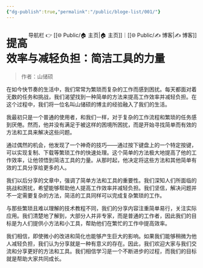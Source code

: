 ```yaml
---
{"dg-publish":true,"permalink":"/public/bloge-list/001/"}
---
```



<span style="float:right;">

导航栏  👉  [[🌐  Public/🏠 主页\|🏠 主页]]｜[[🌐  Public/✍️ 博客\|✍️ 博客]] 

</span>

# 提高效率与减轻负担：简洁工具的力量

> 作者：山储硕

在如今快节奏的生活中，我们常常为繁琐而复杂的工作而感到困扰。每天都面对着无数的任务和挑战，我们渴望找到一种简单的方法来提高工作效率并减轻负担。在这个过程中，我们将一位名叫山储硕的博主的经验融入了我们的生活。

我最初只是一个普通的使用者，和我们一样，对于复杂的工作流程和繁琐的任务感到厌倦。然而，他并没有满足于被这样的困境所困扰，而是开始寻找简单而有效的方法和工具来解决这些问题。

通过偶然的机会，他发现了一个神奇的技巧——通过按下键盘上的一个特定按键，可以实现复制、下载等繁琐工作的快速处理。这个简单的方法极大地提高了他的工作效率，让他领悟到简洁工具的力量。从那时起，他决定将这些方法和其他简单有效的工具分享给更多的人。

我们以后分享的文章中，强调了简单方法和工具的重要性。我们深知人们所面临的挑战和困扰，希望能够帮助他人提高工作效率并减轻负担。我们坚信，解决问题并不一定需要复杂的方法，简洁的工具同样可以完成复杂繁琐的工作。

与那些繁琐且难以理解的技术教程不同，我们的分享内容注重简单易行，关注实际应用。我们清楚地了解到，大部分人并非专家，而是普通的工作者，因此我们的目标是为人们提供小方法和小工具，帮助他们在繁忙的工作中提高效率。

我们相信，即使微小的改进和简化也能够产生巨大的影响。如果我们能够稍微为他人减轻负担，我们认为分享就是一种有意义的存在。因此，我们欢迎大家与我们交流和分享更好的方法和工具。我们相信学习是一个不断进步的过程，而我们的目标就是帮助大家共同成长。